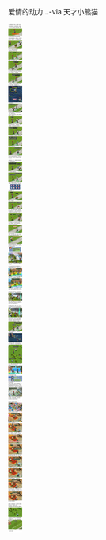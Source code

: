 爱情的动力...-via 天才小熊猫

![21d01d03eaa64b5eaba7995a4b692ac8.png](https://raw.githubusercontent.com/wxlzmt/cdn1/master/ext/qw/groups/10051/21d01d03eaa64b5eaba7995a4b692ac8.png)
